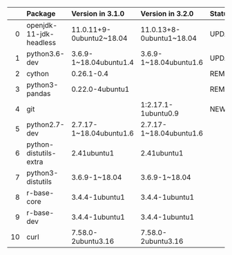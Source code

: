<!-- markdown-link-check-disable -->

|    | Package                 | Version in 3.1.0         | Version in 3.2.0         | Status   |
|---:|:------------------------|:-------------------------|:-------------------------|:---------|
|  0 | openjdk-11-jdk-headless | 11.0.11+9-0ubuntu2~18.04 | 11.0.13+8-0ubuntu1~18.04 | UPDATED  |
|  1 | python3.6-dev           | 3.6.9-1~18.04ubuntu1.4   | 3.6.9-1~18.04ubuntu1.6   | UPDATED  |
|  2 | cython                  | 0.26.1-0.4               |                          | REMOVED  |
|  3 | python3-pandas          | 0.22.0-4ubuntu1          |                          | REMOVED  |
|  4 | git                     |                          | 1:2.17.1-1ubuntu0.9      | NEW      |
|  5 | python2.7-dev           | 2.7.17-1~18.04ubuntu1.6  | 2.7.17-1~18.04ubuntu1.6  |          |
|  6 | python-distutils-extra  | 2.41ubuntu1              | 2.41ubuntu1              |          |
|  7 | python3-distutils       | 3.6.9-1~18.04            | 3.6.9-1~18.04            |          |
|  8 | r-base-core             | 3.4.4-1ubuntu1           | 3.4.4-1ubuntu1           |          |
|  9 | r-base-dev              | 3.4.4-1ubuntu1           | 3.4.4-1ubuntu1           |          |
| 10 | curl                    | 7.58.0-2ubuntu3.16       | 7.58.0-2ubuntu3.16       |          |